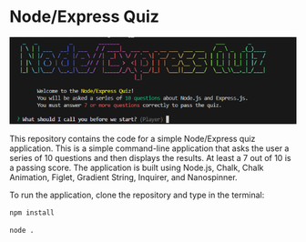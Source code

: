 # Node/Express Quiz

![Node/Express Quiz Cover Photo](image.png)

This repository contains the code for a simple Node/Express quiz application. This is a simple command-line application that asks the user a series of 10 questions and then displays the results. At least a 7 out of 10 is a passing score. The application is built using Node.js, Chalk, Chalk Animation, Figlet, Gradient String, Inquirer, and Nanospinner.

To run the application, clone the repository and type in the terminal:

```bash
npm install
```

```bash
node .
```